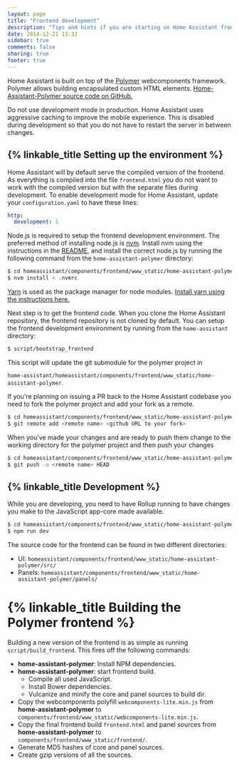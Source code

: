 ```yaml
---
layout: page
title: "Frontend development"
description: "Tips and hints if you are starting on Home Assistant frontend development"
date: 2014-12-21 13:32
sidebar: true
comments: false
sharing: true
footer: true
---
```


Home Assistant is built on top of the [Polymer](https://www.polymer-project.org/) webcomponents framework. Polymer allows building encapsulated custom HTML elements. [Home-Assistant-Polymer source code on GitHub.](https://github.com/home-assistant/home-assistant-polymer)

<p class='note warning'>
Do not use development mode in production. Home Assistant uses aggressive caching to improve the mobile experience. This is disabled during development so that you do not have to restart the server in between changes.
</p>

## {% linkable_title Setting up the environment %}

Home Assistant will by default serve the compiled version of the frontend. As everything is compiled into the file `frontend.html` you do not want to work with the compiled version but with the separate files during development. To enable development mode for Home Assistant, update your `configuration.yaml` to have these lines:

```yaml
http:
  development: 1
```

Node.js is required to setup the frontend development environment. The preferred method of installing node.js is [nvm](https://github.com/creationix/nvm). Install nvm using the instructions in the [README](https://github.com/creationix/nvm#install-script), and install the correct node.js by running the following command from the `home-assistant-polymer` directory:

```bash
$ cd homeassistant/components/frontend/www_static/home-assistant-polymer
$ nvm install < .nvmrc
```

[Yarn](https://yarnpkg.com/en/) is used as the package manager for node modules. [Install yarn using the instructions here.](https://yarnpkg.com/en/docs/install)

Next step is to get the frontend code. When you clone the Home Assistant repository, the frontend repository is not cloned by default. You can setup the frontend development environment by running from the `home-assistant` directory:

```bash
$ script/bootstrap_frontend
```

This script will update the git submodule for the polymer project in 

`home-assistant/homeassistant/components/frontend/www_static/home-assistant-polymer`. 

If you're planning on issuing a PR back to the Home Assistant codebase you need to fork the polymer project and add your fork as a remote.

```bash
$ cd homeassistant/components/frontend/www_static/home-assistant-polymer
$ git remote add <remote name> <github URL to your fork>
```

When you've made your changes and are ready to push them change to the working directory for the polymer project and then push your changes

``` bash
$ cd homeassistant/components/frontend/www_static/home-assistant-polymer
$ git push -u <remote name> HEAD
```

## {% linkable_title Development %}

While you are developing, you need to have Rollup running to have changes you make to the JavaScript app-core made available.

```bash
$ cd homeassistant/components/frontend/www_static/home-assistant-polymer
$ npm run dev
```

The source code for the frontend can be found in two different directories:

 - UI: `homeassistant/components/frontend/www_static/home-assistant-polymer/src/`
 - Panels: `homeassistant/components/frontend/www_static/home-assistant-polymer/panels/`

# {% linkable_title Building the Polymer frontend %}

Building a new version of the frontend is as simple as running `script/build_frontend`. This fires off the following commands:

 * **home-assistant-polymer**: Install NPM dependencies.
 * **home-assistant-polymer**: start frontend build.
   * Compile all used JavaScript.
   * Install Bower dependencies.
   * Vulcanize and minify the core and panel sources to build dir.
 * Copy the webcomponents polyfill `webcomponents-lite.min.js` from **home-assistant-polymer** to `components/frontend/www_static/webcomponents-lite.min.js`.
 * Copy the final frontend build `frontend.html` and panel sources from **home-assistant-polymer** to `components/frontend/www_static/frontend/`.
 * Generate MD5 hashes of core and panel sources.
 * Create gzip versions of all the sources.
